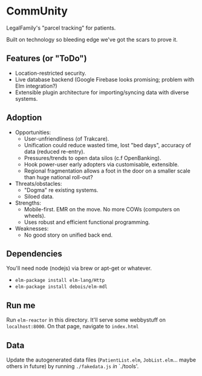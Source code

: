 # CommUnity

LegalFamily's "parcel tracking" for patients.

Built on technology so bleeding edge we've got the scars to prove it.

## Features (or "ToDo")

* Location-restricted security.
* Live database backend (Google Firebase looks promising; problem with Elm integration?)
* Extensible plugin architecture for importing/syncing data with diverse systems.

## Adoption

* Opportunities:
    * User-unfriendliness (of Trakcare).
    * Unification could reduce wasted time, lost "bed days", accuracy of data (reduced re-entry).
    * Pressures/trends to open data silos (c.f OpenBanking).
    * Hook power-user early adopters via customisable, extensible.
    * Regional fragmentation allows a foot in the door on a smaller scale than huge national roll-out?
* Threats/obstacles:
    * "Dogma" re existing systems.
    * Siloed data.
* Strengths:
    * Mobile-first.  EMR on the move.  No more COWs (computers on wheels).
    * Uses robust and efficient functional programming.
* Weaknesses:
    * No good story on unified back end.

## Dependencies

You'll need node (nodejs) via brew or apt-get or whatever.

* `elm-package install elm-lang/Http`
* `elm-package install debois/elm-mdl`

## Run me

Run `elm-reactor` in this directory.  It'll serve some webbystuff on `localhost:8000`.  On that page, navigate to `index.html`

## Data

Update the autogenerated data files (`PatientList.elm`, `JobList.elm`... maybe others in future) by running `./fakedata.js` *in* `./tools'.
